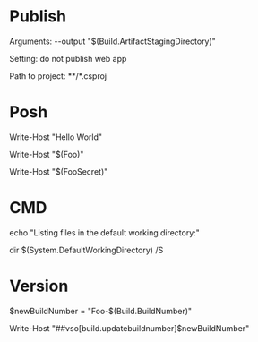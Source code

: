 # Publish

Arguments: --output "$(Build.ArtifactStagingDirectory)"

Setting: do not publish web app

Path to project: **/*.csproj

# Posh

Write-Host "Hello World"

Write-Host "$(Foo)"

Write-Host "$(FooSecret)"

# CMD

echo "Listing files in the default working directory:"

dir $(System.DefaultWorkingDirectory) /S

# Version

$newBuildNumber = "Foo-$(Build.BuildNumber)"

Write-Host "##vso[build.updatebuildnumber]$newBuildNumber"
